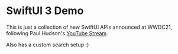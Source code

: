 # SwiftUI 3 Demo

This is just a collection of new SwiftUI APIs announced at WWDC21, following Paul Hudson's [YouTube Stream](https://www.youtube.com/watch?v=SQE5DZDqASA).

Also has a custom search setup :)
